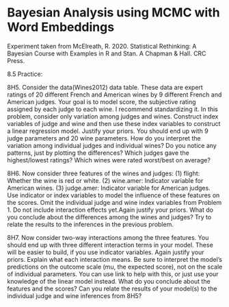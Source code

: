 # Bayesian Analysis using MCMC with Word Embeddings

Experiment taken from McElreath, R. 2020. Statistical Rethinking: A Bayesian Course with Examples in R and Stan. A Chapman & Hall. CRC Press.

8.5 Practice:

8H5. Consider the data(Wines2012) data table. These data are expert ratings of 20 different French and American wines by 9 different French and American judges. Your goal is to model score, the subjective rating assigned by each judge to each wine. I recommend standardizing it. In this problem, consider only variation among judges and wines. Construct index variables of judge and wine and then use these index variables to construct a linear regression model. Justify your priors. You should end up with 9 judge parameters and 20 wine parameters. How do you interpret the variation among individual judges and individual wines? Do you notice any patterns, just by plotting the differences? Which judges gave the highest/lowest ratings? Which wines were rated worst/best on average?

8H6. Now consider three features of the wines and judges:
(1) flight: Whether the wine is red or white.
(2) wine.amer: Indicator variable for American wines.
(3) judge.amer: Indicator variable for American judges.
Use indicator or index variables to model the influence of these features on the scores. Omit the individual judge and wine index variables from Problem 1. Do not include interaction effects yet.Again justify your priors. What do you conclude about the differences among the wines and judges? Try to relate the results to the inferences in the previous problem.

8H7. Now consider two-way interactions among the three features. You should end up with three different interaction terms in your model. These will be easier to build, if you use indicator variables. Again justify your priors. Explain what each interaction means. Be sure to interpret the model’s predictions on the outcome scale (mu, the expected score), not on the scale of individual parameters. You can use link to help with this, or just use your knowledge of the linear model instead. What do you conclude about the features and the scores? Can you relate the results of your model(s) to the individual judge and wine inferences from 8H5?
